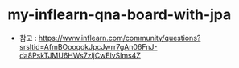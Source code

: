 # my-inflearn-qna-board-with-jpa

- 참고 : https://www.inflearn.com/community/questions?srsltid=AfmBOooqokJpcJwrr7gAn06FnJ-da8PskTJMU6HWs7zljCwElvSlms4Z

